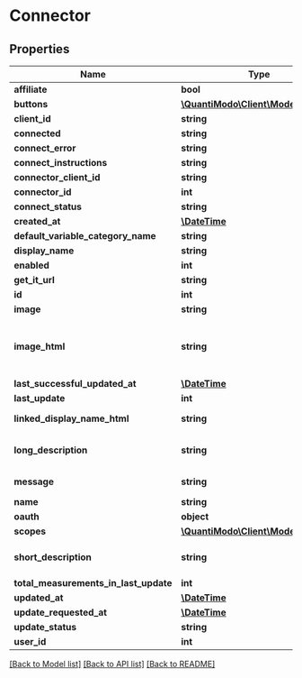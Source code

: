 # Connector

## Properties
Name | Type | Description | Notes
------------ | ------------- | ------------- | -------------
**affiliate** | **bool** | Example: false | [optional] 
**buttons** | [**\QuantiModo\Client\Model\Button[]**](Button.md) |  | [optional] 
**client_id** | **string** | Example: ghostInspector | [optional] 
**connected** | **string** | True if the authenticated user has this connector enabled | 
**connect_error** | **string** | Example: Your token is expired. Please re-connect | [optional] 
**connect_instructions** | **string** | URL and parameters used when connecting to a service | 
**connector_client_id** | **string** | Example: 225078261031461 | [optional] 
**connector_id** | **int** | Example: 8 | [optional] 
**connect_status** | **string** | Example: CONNECTED | [optional] 
**created_at** | [**\DateTime**](\DateTime.md) | Example: 2000-01-01 00:00:00 | [optional] 
**default_variable_category_name** | **string** | Example: Social Interactions | [optional] 
**display_name** | **string** | Connector pretty display name | 
**enabled** | **int** | Example: 1 | [optional] 
**get_it_url** | **string** | URL to a site where one can get this device or application | 
**id** | **int** | Connector ID number | 
**image** | **string** | URL to the image of the connector logo | 
**image_html** | **string** | Example: &lt;a href&#x3D;\&quot;http://www.facebook.com\&quot;&gt;&lt;img id&#x3D;\&quot;facebook_image\&quot; title&#x3D;\&quot;Facebook\&quot; src&#x3D;\&quot;https://i.imgur.com/GhwqK4f.png\&quot; alt&#x3D;\&quot;Facebook\&quot;&gt;&lt;/a&gt; | [optional] 
**last_successful_updated_at** | [**\DateTime**](\DateTime.md) | Example: 2017-07-31 10:10:34 | [optional] 
**last_update** | **int** | Epoch timestamp of last sync | 
**linked_display_name_html** | **string** | Example: &lt;a href&#x3D;\&quot;http://www.facebook.com\&quot;&gt;Facebook&lt;/a&gt; | [optional] 
**long_description** | **string** | Example: Facebook is a social networking website where users may create a personal profile, add other users as friends, and exchange messages. | [optional] 
**message** | **string** | Example: Got 412 new measurements on 2017-07-31 10:10:34 | [optional] 
**name** | **string** | Connector lowercase system name | 
**oauth** | **object** | Example: {} | [optional] 
**scopes** | [**\QuantiModo\Client\Model\Scope[]**](Scope.md) |  | [optional] 
**short_description** | **string** | Example: Tracks social interaction. QuantiModo requires permission to access your Facebook \&quot;user likes\&quot; and \&quot;user posts\&quot;. | [optional] 
**total_measurements_in_last_update** | **int** | Number of measurements obtained during latest update | 
**updated_at** | [**\DateTime**](\DateTime.md) | Example: 2017-07-31 10:10:34 | [optional] 
**update_requested_at** | [**\DateTime**](\DateTime.md) | Example: 2017-07-18 05:16:31 | [optional] 
**update_status** | **string** | Example: UPDATED | [optional] 
**user_id** | **int** | Example: 230 | [optional] 

[[Back to Model list]](../README.md#documentation-for-models) [[Back to API list]](../README.md#documentation-for-api-endpoints) [[Back to README]](../README.md)


